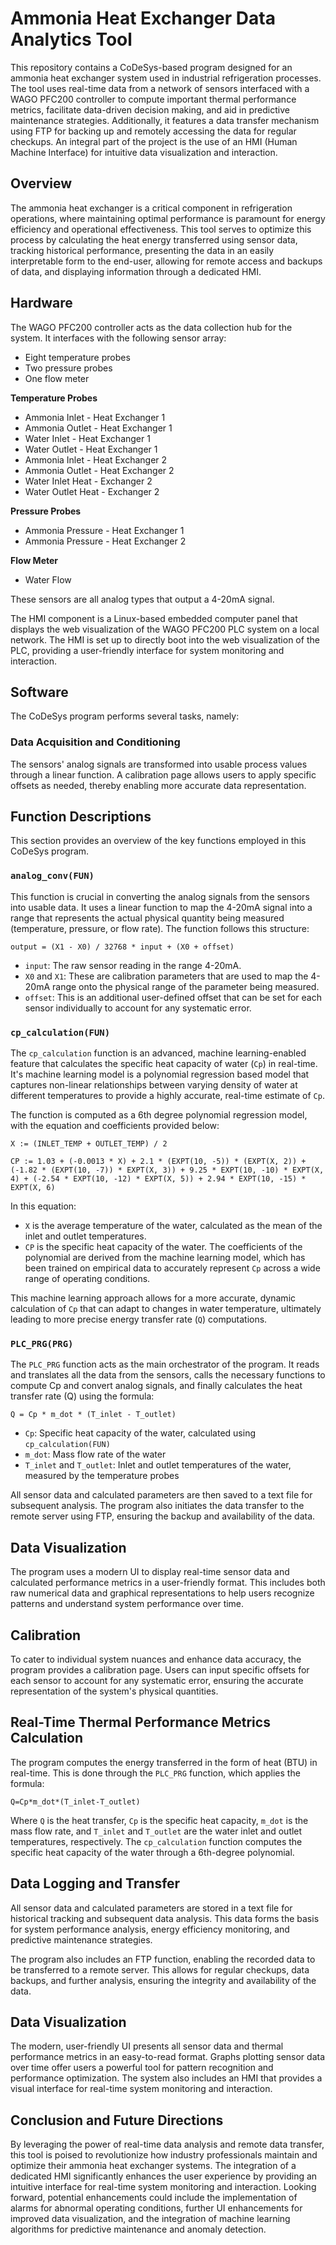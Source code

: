 # Ammonia Heat Exchanger Data Analytics Tool

This repository contains a CoDeSys-based program designed for an ammonia heat exchanger system used in industrial refrigeration processes. The tool uses real-time data from a network of sensors interfaced with a WAGO PFC200 controller to compute important thermal performance metrics, facilitate data-driven decision making, and aid in predictive maintenance strategies. Additionally, it features a data transfer mechanism using FTP for backing up and remotely accessing the data for regular checkups. An integral part of the project is the use of an HMI (Human Machine Interface) for intuitive data visualization and interaction.

## Overview

The ammonia heat exchanger is a critical component in refrigeration operations, where maintaining optimal performance is paramount for energy efficiency and operational effectiveness. This tool serves to optimize this process by calculating the heat energy transferred using sensor data, tracking historical performance, presenting the data in an easily interpretable form to the end-user, allowing for remote access and backups of data, and displaying information through a dedicated HMI.

## Hardware

The WAGO PFC200 controller acts as the data collection hub for the system. It interfaces with the following sensor array:
- Eight temperature probes
- Two pressure probes
- One flow meter

**Temperature Probes**
- Ammonia Inlet - Heat Exchanger 1
- Ammonia Outlet - Heat Exchanger 1
- Water Inlet - Heat Exchanger 1
- Water Outlet - Heat Exchanger 1
- Ammonia Inlet - Heat Exchanger 2
- Ammonia Outlet - Heat Exchanger 2
- Water Inlet Heat - Exchanger 2
- Water Outlet Heat - Exchanger 2

**Pressure Probes**
- Ammonia Pressure - Heat Exchanger 1
- Ammonia Pressure - Heat Exchanger 2

**Flow Meter**
- Water Flow

These sensors are all analog types that output a 4-20mA signal.

The HMI component is a Linux-based embedded computer panel that displays the web visualization of the WAGO PFC200 PLC system on a local network. The HMI is set up to directly boot into the web visualization of the PLC, providing a user-friendly interface for system monitoring and interaction.

## Software 

The CoDeSys program performs several tasks, namely:

### Data Acquisition and Conditioning

The sensors' analog signals are transformed into usable process values through a linear function. A calibration page allows users to apply specific offsets as needed, thereby enabling more accurate data representation.



## Function Descriptions

This section provides an overview of the key functions employed in this CoDeSys program.

### `analog_conv(FUN)`

This function is crucial in converting the analog signals from the sensors into usable data. It uses a linear function to map the 4-20mA signal into a range that represents the actual physical quantity being measured (temperature, pressure, or flow rate). The function follows this structure:

`output = (X1 - X0) / 32768 * input + (X0 + offset)`

- `input`: The raw sensor reading in the range 4-20mA.
- `X0` and `X1`: These are calibration parameters that are used to map the 4-20mA range onto the physical range of the parameter being measured.
- `offset`: This is an additional user-defined offset that can be set for each sensor individually to account for any systematic error.

### `cp_calculation(FUN)`

The `cp_calculation` function is an advanced, machine learning-enabled feature that calculates the specific heat capacity of water (`Cp`) in real-time. It's machine learning model is a polynomial regression based model that captures non-linear relationships between varying density of water at different temperatures to provide a highly accurate, real-time estimate of `Cp`.

The function is computed as a 6th degree polynomial regression model, with the equation and coefficients provided below:

```plaintext
X := (INLET_TEMP + OUTLET_TEMP) / 2

CP := 1.03 + (-0.0013 * X) + 2.1 * (EXPT(10, -5)) * (EXPT(X, 2)) + (-1.82 * (EXPT(10, -7)) * EXPT(X, 3)) + 9.25 * EXPT(10, -10) * EXPT(X, 4) + (-2.54 * EXPT(10, -12) * EXPT(X, 5)) + 2.94 * EXPT(10, -15) * EXPT(X, 6)
```

In this equation:

- `X` is the average temperature of the water, calculated as the mean of the inlet and outlet temperatures.
- `CP` is the specific heat capacity of the water. The coefficients of the polynomial are derived from the machine learning model, which has been trained on empirical data to accurately represent `Cp` across a wide range of operating conditions.
  
This machine learning approach allows for a more accurate, dynamic calculation of `Cp` that can adapt to changes in water temperature, ultimately leading to more precise energy transfer rate (`Q`) computations.

### `PLC_PRG(PRG)`

The `PLC_PRG` function acts as the main orchestrator of the program. It reads and translates all the data from the sensors, calls the necessary functions to compute Cp and convert analog signals, and finally calculates the heat transfer rate (Q) using the formula:

`Q = Cp * m_dot * (T_inlet - T_outlet)`

- `Cp`: Specific heat capacity of the water, calculated using `cp_calculation(FUN)`
- `m_dot`: Mass flow rate of the water
- `T_inlet` and `T_outlet`: Inlet and outlet temperatures of the water, measured by the temperature probes

All sensor data and calculated parameters are then saved to a text file for subsequent analysis. The program also initiates the data transfer to the remote server using FTP, ensuring the backup and availability of the data.

## Data Visualization 

The program uses a modern UI to display real-time sensor data and calculated performance metrics in a user-friendly format. This includes both raw numerical data and graphical representations to help users recognize patterns and understand system performance over time.

## Calibration

To cater to individual system nuances and enhance data accuracy, the program provides a calibration page. Users can input specific offsets for each sensor to account for any systematic error, ensuring the accurate representation of the system's physical quantities.


## Real-Time Thermal Performance Metrics Calculation

The program computes the energy transferred in the form of heat (BTU) in real-time. This is done through the `PLC_PRG` function, which applies the formula:

`Q=Cp*m_dot*(T_inlet-T_outlet)`

Where `Q` is the heat transfer, `Cp` is the specific heat capacity, `m_dot` is the mass flow rate, and `T_inlet` and `T_outlet` are the water inlet and outlet temperatures, respectively. The `cp_calculation` function computes the specific heat capacity of the water through a 6th-degree polynomial.

## Data Logging and Transfer

All sensor data and calculated parameters are stored in a text file for historical tracking and subsequent data analysis. This data forms the basis for system performance analysis, energy efficiency monitoring, and predictive maintenance strategies.

The program also includes an FTP function, enabling the recorded data to be transferred to a remote server. This allows for regular checkups, data backups, and further analysis, ensuring the integrity and availability of the data.

## Data Visualization 

The modern, user-friendly UI presents all sensor data and thermal performance metrics in an easy-to-read format. Graphs plotting sensor data over time offer users a powerful tool for pattern recognition and performance optimization. The system also includes an HMI that provides a visual interface for real-time system monitoring and interaction.

## Conclusion and Future Directions

By leveraging the power of real-time data analysis and remote data transfer, this tool is poised to revolutionize how industry professionals maintain and optimize their ammonia heat exchanger systems. The integration of a dedicated HMI significantly enhances the user experience by providing an intuitive interface for real-time system monitoring and interaction. Looking forward, potential enhancements could include the implementation of alarms for abnormal operating conditions, further UI enhancements for improved data visualization, and the integration of machine learning algorithms for predictive maintenance and anomaly detection.
